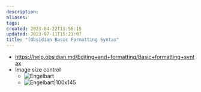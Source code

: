 ```yaml
---
description:
aliases: 
tags: 
created: 2023-04-22T13:56:15
updated: 2023-07-11T15:21:07
title: "[Obsidian Basic Formatting Syntax"
---
```

- https://help.obsidian.md/Editing+and+formatting/Basic+formatting+syntax
- Image size control
	- ![Engelbart](https://history-computer.com/ModernComputer/Basis/images/Engelbart.jpg)
	- ![Engelbart|100x145](https://history-computer.com/ModernComputer/Basis/images/Engelbart.jpg)